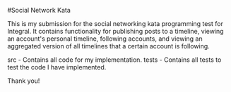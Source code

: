 #Social Network Kata

This is my submission for the social networking kata programming test for Integral. It contains functionality for 
publishing posts to a timeline, viewing an account's personal timeline, following accounts, and viewing an aggregated
version of all timelines that a certain account is following.

src - Contains all code for my implementation.
tests - Contains all tests to test the code I have implemented.

Thank you!
